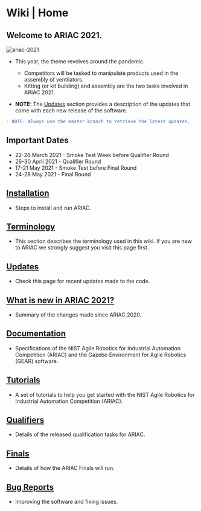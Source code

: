 # Wiki | Home

## Welcome to ARIAC 2021.

<!-- **NOTE**: These pages are in the process of being updated. If you see something that looks like it got missed, please send us an email at ariac@nist.gov -->

![ariac-2021](wiki/figures/ariac2021_environment.jpeg)

- This year, the theme revolves around the pandemic. 
  - Competitors will be tasked to manipulate products used in the assembly of ventilators. 
  - Kitting (or kit building) and assembly are the two tasks involved in ARIAC 2021.

- **NOTE**: The [Updates](wiki/misc/updates.md) section provides a description of the updates that come with each new release of the software.
  
```diff
- NOTE: Always use the master branch to retrieve the latest updates.
```
<!---<img src="wiki/figures/ariac2020_3.jpg" alt="alt text" width="600" class="center">-->

## Important Dates

- 22-26 March 2021 - Smoke Test Week before Qualifier Round
- 26-30 April 2021 - Qualifier Round
- 17-21 May 2021 - Smoke Test before Final Round
- 24-28 May 2021 - Final Round

## [Installation](wiki/tutorials/installation.md)

- Steps to install and run ARIAC.

## [Terminology](wiki/misc/terminology.md)

- This section describes the terminology used in this wiki. If you are new to ARIAC we strongly suggest you visit this page first.
  
## [Updates](wiki/misc/updates.md)

- Check this page for recent updates made to the code.

## [What is new in ARIAC 2021?](wiki/misc/whatisnew.md)

- Summary of the changes made since ARIAC 2020.

## [Documentation](wiki/documentation/documentation.md)

- Specifications of the NIST Agile Robotics for Industrial Automation Competition (ARIAC) and the Gazebo Environment for Agile Robotics (GEAR) software.

## [Tutorials](wiki/tutorials/tutorials.md)

- A set of tutorials to help you get started with the NIST Agile Robotics for Industrial Automation Competition (ARIAC).

## [Qualifiers](wiki/qualifiers/qualifier.md)

- Details of the released qualification tasks for ARIAC.

## [Finals](wiki/finals/finals.md)

- Details of how the ARIAC Finals will run.

## [Bug Reports](wiki/misc/bug_report.md)

- Improving the software and fixing issues.
